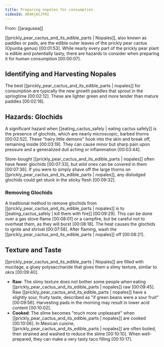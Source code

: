 ```yaml
---
title: Preparing nopales for consumption
videoId: d84Kj6CJTKI
---
```


From: [[aragusea]] <br/> 

[[prickly_pear_cactus_and_its_edible_parts | Nopales]], also known as paddles or pads, are the edible outer leaves of the prickly pear cactus (Opuntia genus) <a class="yt-timestamp" data-t="00:01:53">[00:01:53]</a>. While nearly every part of the prickly pear plant is edible and potentially tasty, there are hazards to consider when preparing it for human consumption <a class="yt-timestamp" data-t="00:00:07">[00:00:07]</a>.

## Identifying and Harvesting Nopales

The best [[prickly_pear_cactus_and_its_edible_parts | nopales]] for consumption are typically the new growth paddles that sprout in the springtime <a class="yt-timestamp" data-t="00:02:12">[00:02:12]</a>. These are lighter green and more tender than mature paddles <a class="yt-timestamp" data-t="00:02:18">[00:02:18]</a>.

## Hazards: Glochids

A significant hazard when [[eating_cactus_safely | eating cactus safely]] is the presence of glochids, which are nearly microscopic, barbed thorns <a class="yt-timestamp" data-t="00:02:52">[00:02:52]</a>. These "hairy little demons" hook into the skin and break off, remaining inside <a class="yt-timestamp" data-t="00:03:19">[00:03:19]</a>. They can cause minor but sharp pain upon pressure and a generalized dull aching or inflammation <a class="yt-timestamp" data-t="00:03:44">[00:03:44]</a>.

Store-bought [[prickly_pear_cactus_and_its_edible_parts | nopales]] often have fewer glochids <a class="yt-timestamp" data-t="00:07:33">[00:07:33]</a>, but wild ones can be covered in them <a class="yt-timestamp" data-t="00:07:36">[00:07:36]</a>. If you were to simply shave off the large thorns on [[prickly_pear_cactus_and_its_edible_parts | nopales]], any dislodged glochids could get stuck in the sticky flesh <a class="yt-timestamp" data-t="00:09:32">[00:09:32]</a>.

### Removing Glochids

A traditional method to remove glochids from [[prickly_pear_cactus_and_its_edible_parts | nopales]] is to [[eating_cactus_safely | kill them with fire]] <a class="yt-timestamp" data-t="00:09:29">[00:09:29]</a>. This can be done over a gas stove flame <a class="yt-timestamp" data-t="00:08:01">[00:08:01]</a> or a campfire, but be careful not to overheat them, as they will burst <a class="yt-timestamp" data-t="00:08:18">[00:08:18]</a>. The heat causes the glochids to ignite and shrivel <a class="yt-timestamp" data-t="00:07:58">[00:07:58]</a>. After flaming, wash the [[prickly_pear_cactus_and_its_edible_parts | nopales]] off <a class="yt-timestamp" data-t="00:08:21">[00:08:21]</a>.

## Texture and Taste

[[prickly_pear_cactus_and_its_edible_parts | Nopales]] are filled with mucilage, a gluey polysaccharide that gives them a slimy texture, similar to okra <a class="yt-timestamp" data-t="00:09:40">[00:09:40]</a>.

*   **Raw**: The slimy texture does not bother some people when eating [[prickly_pear_cactus_and_its_edible_parts | nopales]] raw <a class="yt-timestamp" data-t="00:09:45">[00:09:45]</a>. Raw [[prickly_pear_cactus_and_its_edible_parts | nopales]] have a slightly sour, fruity taste, described as "if green beans were a sour fruit" <a class="yt-timestamp" data-t="00:09:56">[00:09:56]</a>. Harvesting pads in the morning may result in lower acid content <a class="yt-timestamp" data-t="00:10:02">[00:10:02]</a>.
*   **Cooked**: The slime becomes "much more unpleasant" when [[prickly_pear_cactus_and_its_edible_parts | nopales]] are cooked <a class="yt-timestamp" data-t="00:10:06">[00:10:06]</a>. In Mexican cuisine, [[prickly_pear_cactus_and_its_edible_parts | nopales]] are often boiled, then strained and washed to reduce the slime <a class="yt-timestamp" data-t="00:10:10">[00:10:10]</a>. When well-prepared, they can make a very tasty taco filling <a class="yt-timestamp" data-t="00:10:17">[00:10:17]</a>.